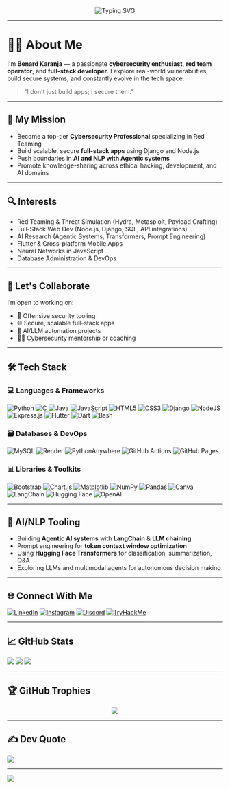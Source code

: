 <p align="center">
  <img src="https://readme-typing-svg.herokuapp.com?font=Fira+Code&size=22&pause=1000&color=F76D57&center=true&vCenter=true&width=850&height=50&lines=Hi+%F0%9F%91%8B%2C+I'm+Benard+Karanja!;Cybersecurity+%7C+Red+Teamer+%7C+Full-Stack+Developer;Exploring+Agentic+AI%2C+Transformers+%26+NLP;I+Code%2C+Break%2C+Secure+and+Innovate+Things!;Welcome+to+n-cognto+GitHub+world+%F0%9F%94%A5" alt="Typing SVG" />
</p>

---

# 👨‍💻 About Me

I'm **Benard Karanja** — a passionate **cybersecurity enthusiast**, **red team operator**, and **full-stack developer**. I explore real-world vulnerabilities, build secure systems, and constantly evolve in the tech space.

> "I don't just build apps; I secure them."

---

## 🎯 My Mission

- Become a top-tier **Cybersecurity Professional** specializing in Red Teaming  
- Build scalable, secure **full-stack apps** using Django and Node.js  
- Push boundaries in **AI and NLP with Agentic systems**  
- Promote knowledge-sharing across ethical hacking, development, and AI domains

---

## 🔍 Interests

- Red Teaming & Threat Simulation (Hydra, Metasploit, Payload Crafting)  
- Full-Stack Web Dev (Node.js, Django, SQL, API integrations)  
- AI Research (Agentic Systems, Transformers, Prompt Engineering)  
- Flutter & Cross-platform Mobile Apps  
- Neural Networks in JavaScript  
- Database Administration & DevOps

---

## 🤝 Let's Collaborate

I’m open to working on:
- 🔐 Offensive security tooling  
- 🌐 Secure, scalable full-stack apps  
- 🤖 AI/LLM automation projects  
- 🧑‍🏫 Cybersecurity mentorship or coaching  

---

## 🛠️ Tech Stack

### 💻 Languages & Frameworks

![Python](https://img.shields.io/badge/Python-3670A0?style=for-the-badge&logo=python&logoColor=ffdd54)
![C](https://img.shields.io/badge/C-00599C?style=for-the-badge&logo=c&logoColor=white)
![Java](https://img.shields.io/badge/Java-ED8B00?style=for-the-badge&logo=openjdk&logoColor=white)
![JavaScript](https://img.shields.io/badge/JavaScript-F7DF1E?style=for-the-badge&logo=javascript&logoColor=black)
![HTML5](https://img.shields.io/badge/HTML5-E34F26?style=for-the-badge&logo=html5&logoColor=white)
![CSS3](https://img.shields.io/badge/CSS3-1572B6?style=for-the-badge&logo=css3&logoColor=white)
![Django](https://img.shields.io/badge/Django-092E20?style=for-the-badge&logo=django&logoColor=white)
![NodeJS](https://img.shields.io/badge/Node.js-339933?style=for-the-badge&logo=node.js&logoColor=white)
![Express.js](https://img.shields.io/badge/Express.js-404d59?style=for-the-badge&logo=express&logoColor=white)
![Flutter](https://img.shields.io/badge/Flutter-02569B?style=for-the-badge&logo=flutter&logoColor=white)
![Dart](https://img.shields.io/badge/Dart-0175C2?style=for-the-badge&logo=dart&logoColor=white)
![Bash](https://img.shields.io/badge/Bash-4EAA25?style=for-the-badge&logo=gnu-bash&logoColor=white)

### 🗃️ Databases & DevOps

![MySQL](https://img.shields.io/badge/MySQL-4479A1?style=for-the-badge&logo=mysql&logoColor=white)
![Render](https://img.shields.io/badge/Render-46E3B7?style=for-the-badge&logo=render&logoColor=white)
![PythonAnywhere](https://img.shields.io/badge/PythonAnywhere-2F9FD7?style=for-the-badge&logo=pythonanywhere&logoColor=white)
![GitHub Actions](https://img.shields.io/badge/GitHub%20Actions-2088FF?style=for-the-badge&logo=githubactions&logoColor=white)
![GitHub Pages](https://img.shields.io/badge/GitHub%20Pages-121013?style=for-the-badge&logo=github&logoColor=white)

### 📊 Libraries & Toolkits

![Bootstrap](https://img.shields.io/badge/Bootstrap-8111FA?style=for-the-badge&logo=bootstrap&logoColor=white)
![Chart.js](https://img.shields.io/badge/Chart.js-F5788D?style=for-the-badge&logo=chart.js&logoColor=white)
![Matplotlib](https://img.shields.io/badge/Matplotlib-FFFFFF?style=for-the-badge&logo=matplotlib&logoColor=black)
![NumPy](https://img.shields.io/badge/NumPy-013243?style=for-the-badge&logo=numpy&logoColor=white)
![Pandas](https://img.shields.io/badge/Pandas-150458?style=for-the-badge&logo=pandas&logoColor=white)
![Canva](https://img.shields.io/badge/Canva-00C4CC?style=for-the-badge&logo=canva&logoColor=white)
![LangChain](https://img.shields.io/badge/LangChain-00A67E?style=for-the-badge&logo=langchain&logoColor=white)
![Hugging Face](https://img.shields.io/badge/HuggingFace-FFD21F?style=for-the-badge&logo=huggingface&logoColor=black)
![OpenAI](https://img.shields.io/badge/OpenAI-4EA8FF?style=for-the-badge&logo=openai&logoColor=white)

---

## 🧠 AI/NLP Tooling

- Building **Agentic AI systems** with **LangChain** & **LLM chaining**
- Prompt engineering for **token context window optimization**
- Using **Hugging Face Transformers** for classification, summarization, Q&A
- Exploring LLMs and multimodal agents for autonomous decision making

---

## 🌐 Connect With Me

[![LinkedIn](https://img.shields.io/badge/LinkedIn-0077B5.svg?logo=linkedin&logoColor=white)](https://www.linkedin.com/in/benard-karanja-ncognto)
[![Instagram](https://img.shields.io/badge/Instagram-E4405F.svg?logo=Instagram&logoColor=white)](https://instagram.com/ncognto28)
[![Discord](https://img.shields.io/badge/Discord-7289DA.svg?logo=discord&logoColor=white)](https://discord.gg/oranjo254)
[![TryHackMe](https://img.shields.io/badge/TryHackMe-212100.svg?logo=tryhackme&logoColor=white)](https://tryhackme.com/r/p/NcogNto)

---

## 📈 GitHub Stats

![](https://github-readme-stats.vercel.app/api?username=n-cognto&theme=radical&hide_border=false&include_all_commits=true&count_private=true)
![](https://github-readme-streak-stats.herokuapp.com/?user=n-cognto&theme=radical&hide_border=false)
![](https://github-readme-stats.vercel.app/api/top-langs/?username=n-cognto&theme=radical&hide_border=false&layout=compact)

---

## 🏆 GitHub Trophies

<p align="center">
  <img src="https://github-profile-trophy.vercel.app/?username=n-cognto&theme=darkhub&column=4&margin-w=15&margin-h=15" />
</p>

---

## ✍️ Dev Quote

![](https://quotes-github-readme.vercel.app/api?type=horizontal&theme=radical)

---

[![](https://visitcount.itsvg.in/api?id=n-cognto&icon=0&color=0)](https://visitcount.itsvg.in)

<!-- Crafted with passion using GPRM (https://gprm.itsvg.in) -->
